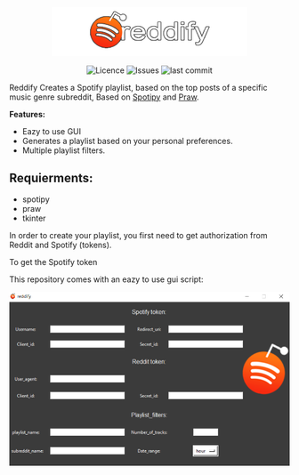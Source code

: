 <p align="center">
<img alt="Reddify" src="assets/icon.png" width="350">
</p>

<p align="center">
<img alt="Licence" src=https://img.shields.io/github/license/lironbdolah/reddify?label=licencey>
 <img alt="Issues" src=https://img.shields.io/github/issues/lironbdolah/reddify>
 <img alt="last commit" src=https://img.shields.io/github/last-commit/lironbdolah/reddify>
</p>


Reddify Creates a Spotify playlist, based on the top posts of a specific music genre subreddit, Based on [Spotipy](https://spotipy.readthedocs.io/en/2.19.0/) and [Praw](https://praw.readthedocs.io/en/stable/).


**Features:**

- Eazy to use GUI
- Generates a playlist based on your personal preferences.
- Multiple playlist filters.


## Requierments:

- spotipy
- praw
- tkinter 


In order to create your playlist, you first need to get authorization from Reddit and Spotify (tokens).

To get the Spotify token 




This repository comes with an eazy to use gui script:

<p align="center">
  <img src="assets/gui.png" />
</p>
